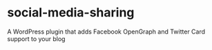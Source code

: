 social-media-sharing
====================

A WordPress plugin that adds Facebook OpenGraph and Twitter Card support to your blog
